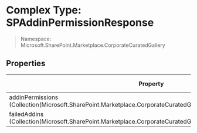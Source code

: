 # Complex Type: SPAddinPermissionResponse

> Namespace: Microsoft.SharePoint.Marketplace.CorporateCuratedGallery

## Properties

Property | SPO | SP 2019 | SP 2016 | SP 2013
----------|:---:|:-------:|:-------:|:-------:
addinPermissions (Collection(Microsoft.SharePoint.Marketplace.CorporateCuratedGallery.SPAddinPermissionInfo)) | ✅ | ❌ | ❌ | ❌
failedAddins (Collection(Microsoft.SharePoint.Marketplace.CorporateCuratedGallery.SPAddinPermissionFailedInfo)) | ✅ | ❌ | ❌ | ❌